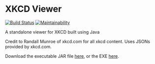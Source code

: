 # XKCD Viewer
[![Build Status](https://travis-ci.org/Boomaa23/XKCD_Viewer.svg?branch=master)](https://travis-ci.org/Boomaa23/XKCD_Viewer)
[![Maintainability](https://api.codeclimate.com/v1/badges/edf7c3297c6996d6c547/maintainability)](https://codeclimate.com/github/Boomaa23/XKCD_Viewer/maintainability)

A standalone viewer for XKCD built using Java

Credit to Randall Munroe of xkcd.com for all xkcd content. Uses JSONs provided by xkcd.com.

Download the executable JAR file <a href="https://github.com/Boomaa23/XKCD_Viewer/raw/master/xkcd_viewer.jar">here</a>, or the EXE <a href="https://github.com/Boomaa23/XKCD_Viewer/raw/master/xkcd_viewer.exe">here</a>.
